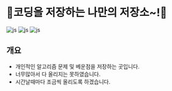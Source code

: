 # 👻코딩을 저장하는 나만의 저장소~!👻
![js](https://img.shields.io/badge/C-00599C?style=for-the-badge&logo=c&logoColor=white) ![js](https://img.shields.io/badge/Python-3776AB?style=for-the-badge&logo=python&logoColor=white) ![js](https://img.shields.io/badge/JavaScript-F7DF1E?style=for-the-badge&logo=JavaScript&logoColor=white)

## 개요
 - 개인적인 알고리즘 문제 및 베운점을 저장하는 곳입니다.
 - 너무많아서 다 올리지는 못하였습니다.
 - 시간날때마다 조금씩 올리도록 하겠습니다.
